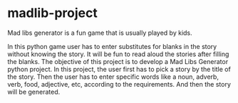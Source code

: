 # madlib-project
Mad libs generator is a fun game that is usually played by kids.

In this python game user has to enter substitutes for blanks in the story without knowing the story. It will be fun to read aloud the stories after filling the blanks.
The objective of this project is to develop a Mad Libs Generator python project. In this project, the user first has to pick a story by the title of the story. Then the user has to enter specific words like a noun, adverb, verb, food, adjective, etc, according to the requirements. And then the story will be generated.
